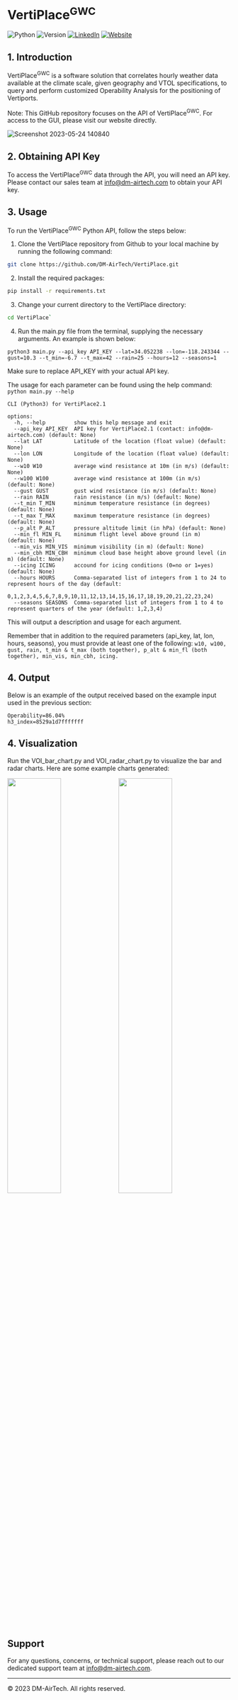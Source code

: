 # VertiPlace<sup>GWC</sup>

![Python](https://img.shields.io/badge/Python-3-blue)
![Version](https://img.shields.io/badge/Version-2.1-blue)
[![LinkedIn](https://img.shields.io/badge/LinkedIn-0077B5?style=flat&logo=linkedin&logoColor=white)](https://uk.linkedin.com/company/dm-airtech)
[![Website](https://img.shields.io/website?up_message=online&url=https%3A%2F%2Fwww.dm-airtech.com/)](https://www.dm-airtech.com/)

## 1. Introduction
VertiPlace<sup>GWC</sup> is a software solution that correlates hourly weather data available at the climate scale, given geography and VTOL specifications, to query and perform customized Operability Analysis for the positioning of Vertiports.

Note: This GitHub repository focuses on the API of VertiPlace<sup>GWC</sup>. For access to the GUI, please visit our website directly.

![Screenshot 2023-05-24 140840](https://github.com/DM-AirTech/VertiPlace/assets/40840002/cbe33e91-6687-45ce-b7e6-52e404c624c7)


## 2. Obtaining API Key

To access the VertiPlace<sup>GWC</sup> data through the API, you will need an API key. Please contact our sales team at info@dm-airtech.com to obtain your API key.

## 3. Usage

To run the VertiPlace<sup>GWC</sup> Python API, follow the steps below:

1. Clone the VertiPlace repository from Github to your local machine by running the following command:
```bash
git clone https://github.com/DM-AirTech/VertiPlace.git
```
2. Install the required packages:

```bash
pip install -r requirements.txt
```
3. Change your current directory to the VertiPlace directory:
```bash
cd VertiPlace`
```
4. Run the main.py file from the terminal, supplying the necessary arguments. An example is shown below:
```
python3 main.py --api_key API_KEY --lat=34.052238 --lon=-118.243344 --gust=10.3 --t_min=-6.7 --t_max=42 --rain=25 --hours=12 --seasons=1     
```
Make sure to replace API_KEY with your actual API key.

The usage for each parameter can be found using the help command:
`python main.py --help`
```
CLI (Python3) for VertiPlace2.1

options:
  -h, --help         show this help message and exit
  --api_key API_KEY  API key for VertiPlace2.1 (contact: info@dm-airtech.com) (default: None)
  --lat LAT          Latitude of the location (float value) (default: None)
  --lon LON          Longitude of the location (float value) (default: None)
  --w10 W10          average wind resistance at 10m (in m/s) (default: None)
  --w100 W100        average wind resistance at 100m (in m/s) (default: None)
  --gust GUST        gust wind resistance (in m/s) (default: None)
  --rain RAIN        rain resistance (in m/s) (default: None)
  --t_min T_MIN      minimum temperature resistance (in degrees) (default: None)
  --t_max T_MAX      maximum temperature resistance (in degrees) (default: None)
  --p_alt P_ALT      pressure altitude limit (in hPa) (default: None)
  --min_fl MIN_FL    minimum flight level above ground (in m) (default: None)
  --min_vis MIN_VIS  minimum visibility (in m) (default: None)
  --min_cbh MIN_CBH  minimum cloud base height above ground level (in m) (default: None)
  --icing ICING      accound for icing conditions (0=no or 1=yes) (default: None)
  --hours HOURS      Comma-separated list of integers from 1 to 24 to represent hours of the day (default:
                     0,1,2,3,4,5,6,7,8,9,10,11,12,13,14,15,16,17,18,19,20,21,22,23,24)
  --seasons SEASONS  Comma-separated list of integers from 1 to 4 to represent quarters of the year (default: 1,2,3,4)
```
This will output a description and usage for each argument.

Remember that in addition to the required parameters (api_key, lat, lon, hours, seasons), you must provide at least one of the following: `w10, w100, gust, rain, t_min & t_max (both together), p_alt & min_fl (both together), min_vis, min_cbh, icing.`

## 4. Output
Below is an example of the output received based on the example input used in the previous section:
```
Operability=86.04%
h3_index=8529a1d7fffffff
```
## 4. Visualization
Run the VOI_bar_chart.py and VOI_radar_chart.py to visualize the bar and radar charts.
Here are some example charts generated:

<p float="left">
  <img src="https://github.com/DM-AirTech/VertiPlace/assets/40840002/ec73b9d4-29dc-46e9-8cf7-8a40acd7bd60" width="49%" />
  <img src="https://github.com/DM-AirTech/VertiPlace/assets/40840002/21d6d8fa-e2cc-4faa-89d1-a773d36c8cce" width="49%" /> 
</p>




## Support

For any questions, concerns, or technical support, please reach out to our dedicated support team at info@dm-airtech.com. 

---

© 2023 DM-AirTech. All rights reserved.
